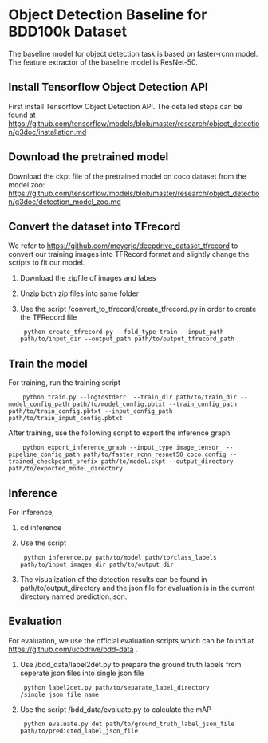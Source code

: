 # Object Detection Baseline for BDD100k Dataset
The baseline model for object detection task is based on faster-rcnn model. The feature extractor of the baseline model is ResNet-50.


## Install Tensorflow Object Detection API
First install Tensorflow Object Detection API. The detailed steps can be found at https://github.com/tensorflow/models/blob/master/research/object_detection/g3doc/installation.md


## Download the pretrained model
Download the ckpt file of the pretrained model on coco dataset from the model zoo: https://github.com/tensorflow/models/blob/master/research/object_detection/g3doc/detection_model_zoo.md


## Convert the dataset into TFrecord 
We refer to https://github.com/meyerjo/deepdrive_dataset_tfrecord to convert our training images into TFRecord format and slightly change the scripts to fit our model.

1. Download the zipfile of images and labes

2. Unzip both zip files into same folder

3. Use the script /convert_to_tfrecord/create_tfrecord.py in order to create the TFRecord file

        python create_tfrecord.py --fold_type train --input_path path/to/input_dir --output_path path/to/output_tfrecord_path


## Train the model
For training, run the training script

        python train.py --logtostderr  --train_dir path/to/train_dir --model_config_path path/to/model_config.pbtxt --train_config_path path/to/train_config.pbtxt --input_config_path path/to/train_input_config.pbtxt

After training, use the following script to export the inference graph

        python export_inference_graph --input_type image_tensor  --pipeline_config_path path/to/faster_rcnn_resnet50_coco.config --trained_checkpoint_prefix path/to/model.ckpt --output_directory path/to/exported_model_directory


## Inference 
For inference,

1. cd inference

2. Use the script

        python inference.py path/to/model path/to/class_labels path/to/input_images_dir path/to/output_dir

3. The visualization of the detection results can be found in path/to/output_directory and the json file for evaluation is in the current directory named prediction.json.


## Evaluation
For evaluation, we use the official evaluation scripts which can be found at https://github.com/ucbdrive/bdd-data . 
 
1. Use /bdd_data/label2det.py to prepare the ground truth labels from seperate json files into single json file

        python label2det.py path/to/separate_label_directory /single_json_file_name

2. Use the script /bdd_data/evaluate.py to calculate the mAP

        python evaluate.py det path/to/ground_truth_label_json_file path/to/predicted_label_json_file

